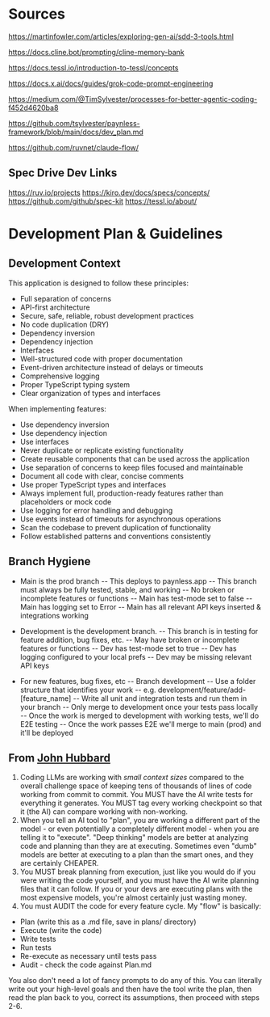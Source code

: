 # Sources

https://martinfowler.com/articles/exploring-gen-ai/sdd-3-tools.html

https://docs.cline.bot/prompting/cline-memory-bank

https://docs.tessl.io/introduction-to-tessl/concepts



https://docs.x.ai/docs/guides/grok-code-prompt-engineering

https://medium.com/@TimSylvester/processes-for-better-agentic-coding-f452d4620ba8

https://github.com/tsylvester/paynless-framework/blob/main/docs/dev_plan.md

https://github.com/ruvnet/claude-flow/

## Spec Drive Dev Links
https://ruv.io/projects
https://kiro.dev/docs/specs/concepts/
https://github.com/github/spec-kit
https://tessl.io/about/


# Development Plan & Guidelines

## Development Context

This application is designed to follow these principles:
- Full separation of concerns 
- API-first architecture
- Secure, safe, reliable, robust development practices
- No code duplication (DRY)
- Dependency inversion
- Dependency injection
- Interfaces 
- Well-structured code with proper documentation
- Event-driven architecture instead of delays or timeouts
- Comprehensive logging
- Proper TypeScript typing system
- Clear organization of types and interfaces

When implementing features:
- Use dependency inversion
- Use dependency injection
- Use interfaces
- Never duplicate or replicate existing functionality
- Create reusable components that can be used across the application
- Use separation of concerns to keep files focused and maintainable
- Document all code with clear, concise comments
- Use proper TypeScript types and interfaces
- Always implement full, production-ready features rather than placeholders or mock code
- Use logging for error handling and debugging
- Use events instead of timeouts for asynchronous operations
- Scan the codebase to prevent duplication of functionality
- Follow established patterns and conventions consistently

## Branch Hygiene

- Main is the prod branch
-- This deploys to paynless.app
-- This branch must always be fully tested, stable, and working
-- No broken or incomplete features or functions
-- Main has test-mode set to false
-- Main has logging set to Error
-- Main has all relevant API keys inserted & integrations working 

- Development is the development branch. 
-- This branch is in testing for feature addition, bug fixes, etc. 
-- May have broken or incomplete features or functions
-- Dev has test-mode set to true
-- Dev has logging configured to your local prefs 
-- Dev may be missing relevant API keys 

- For new features, bug fixes, etc
-- Branch development
-- Use a folder structure that identifies your work
-- e.g. development/feature/add-[feature_name]
-- Write all unit and integration tests and run them in your branch
-- Only merge to development once your tests pass locally
-- Once the work is merged to development with working tests, we'll do E2E testing
-- Once the work passes E2E we'll merge to main (prod) and it'll be deployed


## From [John Hubbard](https://www.linkedin.com/posts/johubbard_after-6-months-of-using-ai-coding-tools-activity-7383606814086672384-vTW9)
1. Coding LLMs are working with *small context sizes* compared to the overall challenge space of keeping tens of thousands of lines of code working from commit to commit. You MUST have the AI write tests for everything it generates. You MUST tag every working checkpoint so that it (the AI) can compare working with non-working.
2. When you tell an AI tool to "plan", you are working a different part of the model - or even potentially a completely different model - when you are telling it to "execute". "Deep thinking" models are better at analyzing code and planning than they are at executing. Sometimes even "dumb" models are better at executing to a plan than the smart ones, and they are certainly CHEAPER.
3. You MUST break planning from execution, just like you would do if you were writing the code yourself, and you must have the AI write planning files that it can follow. If you or your devs are executing plans with the most expensive models, you're almost certainly just wasting money.
4. You must AUDIT the code for every feature cycle. My "flow" is basically:
* Plan (write this as a .md file, save in plans/ directory)
* Execute (write the code)
* Write tests
* Run tests
* Re-execute as necessary until tests pass
* Audit - check the code against Plan.md

You also don't need a lot of fancy prompts to do any of this. You can literally write out your high-level goals and then have the tool write the plan, then read the plan back to you, correct its assumptions, then proceed with steps 2-6.
